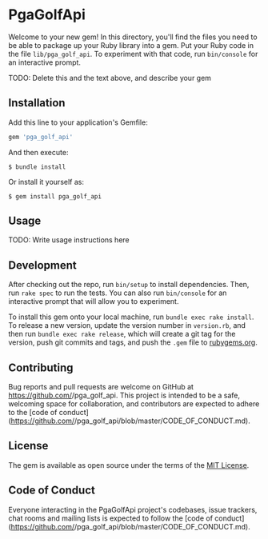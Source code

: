 # PgaGolfApi

Welcome to your new gem! In this directory, you'll find the files you need to be able to package up your Ruby library into a gem. Put your Ruby code in the file `lib/pga_golf_api`. To experiment with that code, run `bin/console` for an interactive prompt.

TODO: Delete this and the text above, and describe your gem

## Installation

Add this line to your application's Gemfile:

```ruby
gem 'pga_golf_api'
```

And then execute:

    $ bundle install

Or install it yourself as:

    $ gem install pga_golf_api

## Usage

TODO: Write usage instructions here

## Development

After checking out the repo, run `bin/setup` to install dependencies. Then, run `rake spec` to run the tests. You can also run `bin/console` for an interactive prompt that will allow you to experiment.

To install this gem onto your local machine, run `bundle exec rake install`. To release a new version, update the version number in `version.rb`, and then run `bundle exec rake release`, which will create a git tag for the version, push git commits and tags, and push the `.gem` file to [rubygems.org](https://rubygems.org).

## Contributing

Bug reports and pull requests are welcome on GitHub at https://github.com/<github username>/pga_golf_api. This project is intended to be a safe, welcoming space for collaboration, and contributors are expected to adhere to the [code of conduct](https://github.com/<github username>/pga_golf_api/blob/master/CODE_OF_CONDUCT.md).


## License

The gem is available as open source under the terms of the [MIT License](https://opensource.org/licenses/MIT).

## Code of Conduct

Everyone interacting in the PgaGolfApi project's codebases, issue trackers, chat rooms and mailing lists is expected to follow the [code of conduct](https://github.com/<github username>/pga_golf_api/blob/master/CODE_OF_CONDUCT.md).
